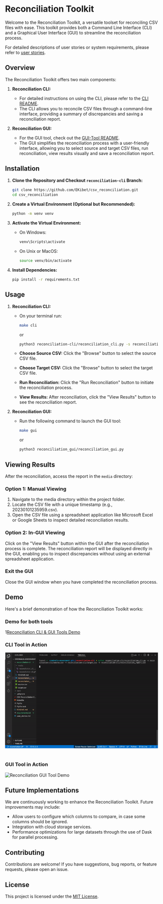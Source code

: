 # Reconciliation Toolkit

Welcome to the Reconciliation Toolkit, a versatile toolset for reconciling CSV files with ease. This toolkit provides both a Command Line Interface (CLI) and a Graphical User Interface (GUI) to streamline the reconciliation process.

For detailed descriptions of user stories or system requirements, please refer to [user stories](user_stories.md).

## Overview

The Reconciliation Toolkit offers two main components:

1. **Reconciliation CLI:**
   - For detailed instructions on using the CLI, please refer to the [CLI README](reconciliation-cli/README.md).
   - The CLI allows you to reconcile CSV files through a command-line interface, providing a summary of discrepancies and saving a reconciliation report.

2. **Reconciliation GUI:**
   - For the GUI tool, check out the [GUI-Tool README](reconciliation_gui/README.md).
   - The GUI simplifies the reconciliation process with a user-friendly interface, allowing you to select source and target CSV files, run reconciliation, view results visually and save a reconciliation report.

## Installation

1. **Clone the Repository and Checkout `reconciliation-cli` Branch:**
   ```bash
   git clone https://github.com/EKibet/csv_reconciliation.git
   cd csv_reconciliation
   ```

2. **Create a Virtual Environment (Optional but Recommended):**
   ```bash
   python -m venv venv
   ```

3. **Activate the Virtual Environment:**
   - On Windows:
     ```bash
     venv\Scripts\activate
     ```
   - On Unix or MacOS:
     ```bash
     source venv/bin/activate
     ```

4. **Install Dependencies:**
   ```bash
   pip install -r requirements.txt
   ```

## Usage

1. **Reconciliation CLI:**
   - On your terminal run:
      ```bash
      make cli
      ```
      or  
      ```bash
      python3 reconciliation-cli/reconciliation_cli.py -s reconciliation-cli/source.csv -t reconciliation-cli/target.csv -o reconciliation-cli/reconciliation_report.csv
      ```
   - **Choose Source CSV:**
      Click the "Browse" button to select the source CSV file.

   - **Choose Target CSV:**
      Click the "Browse" button to select the target CSV file.

   - **Run Reconciliation:**
      Click the "Run Reconciliation" button to initiate the reconciliation process.

   - **View Results:**
      After reconciliation, click the "View Results" button to see the reconciliation report.

2. **Reconciliation GUI:**
   - Run the following command to launch the GUI tool:
      ```bash
      make gui
      ```
      or  
      ```bash
      python3 reconciliation_gui/reconciliation_gui.py
      ```

## Viewing Results

After the reconciliation, access the report in the `media` directory:

### Option 1: Manual Viewing

1. Navigate to the media directory within the project folder.
2. Locate the CSV file with a unique timestamp (e.g., 20230101235959.csv).
3. Open the CSV file using a spreadsheet application like Microsoft Excel or Google Sheets to inspect detailed reconciliation results.

### Option 2: In-GUI Viewing

Click on the "View Results" button within the GUI after the reconciliation process is complete. The reconciliation report will be displayed directly in the GUI, enabling you to inspect discrepancies without using an external spreadsheet application.

### Exit the GUI

Close the GUI window when you have completed the reconciliation process.

## Demo

Here's a brief demonstration of how the Reconciliation Toolkit works:
### Demo for both tools
1[Reconciliation CLI & GUI Tools Demo](https://github.com/EKibet/csv_reconciliation/tree/development)


### CLI Tool in Action

![Reconciliation CLI Tool Demo](media/reconciliation-tool-inaction.gif)
<br>
<br>

### GUI Tool in Action

![Reconciliation GUI Tool Demo](media/reconciliation-gui-inaction.gif)

## Future Implementations

We are continuously working to enhance the Reconciliation Toolkit. Future improvements may include:

- Allow users to configure which columns to compare, in case some columns should be ignored.
- Integration with cloud storage services.
- Performance optimizations for large datasets through the use of Dask for parallel processing.

## Contributing

Contributions are welcome! If you have suggestions, bug reports, or feature requests, please open an issue.

## License

This project is licensed under the [MIT License](LICENSE).
